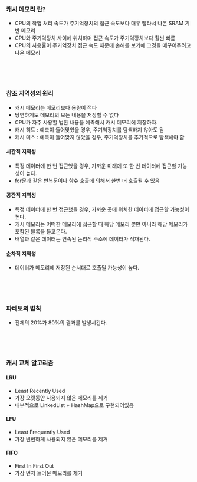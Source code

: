 ### 캐시 메모리 란?

- CPU의 작업 처리 속도가 주기억장치의 접근 속도보다 매우 빨라서 나온 SRAM 기반 메모리
- CPU와 주기억장치 사이에 위치하며 접근 속도가 주기억장치보다 훨씬 빠름
- CPU의 사용률이 주기억장치 접근 속도 때문에 손해를 보기에 그것을 메꾸어주려고 나온 메모리

<br><br><br>

### 참조 지역성의 원리

- 캐시 메모리는 메모리보다 용량이 적다
- 당연하게도 메모리의 모든 내용을 저장할 수 없다
- CPU가 자주 사용할 법한 내용을 예측해서 캐시 메모리에 저장하자.
- 캐시 히트 : 예측이 들어맞았을 경우, 주기억장치를 탐색하지 않아도 됨
- 캐시 미스 : 예측이 들어맞지 않았을 경우, 주기억장치를 추가적으로 탐색해야 함

#### 시간적 지역성

- 특정 데이터에 한 번 접근했을 경우, 가까운 미래에 또 한 번 데이터에 접근할 가능성이 높다.
- for문과 같은 반복문이나 함수 호출에 의해서 한번 더 호출될 수 있음

#### 공간적 지역성

- 특정 데이터에 한 번 접근했을 경우, 가까운 곳에 위치한 데이터에 접근할 가능성이 높다.
- 캐시 메모리는 어떠한 메모리에 접근할 때 해당 메모리 뿐만 아니라 해당 메모리가 포함된 블록을 들고온다.
- 배열과 같은 데이터는 연속된 논리적 주소에 데이터가 적재된다.

#### 순차적 지역성

- 데이터가 메모리에 저장된 순서대로 호출될 가능성이 높다.

<br><br><br>

### 파레토의 법칙

- 전체의 20%가 80%의 결과를 발생시킨다.

<br><br><br>

### 캐시 교체 알고리즘

#### LRU

- Least Recently Used
- 가장 오랫동안 사용되지 않은 메모리를 제거
- 내부적으로 LinkedList + HashMap으로 구현되어있음

#### LFU

- Least Frequently Used
- 가장 빈번하게 사용되지 않은 메모리를 제거

#### FIFO

- First In First Out
- 가장 먼저 들어온 메모리를 제거